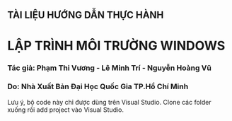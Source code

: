 ## TÀI LIỆU HƯỚNG DẪN THỰC HÀNH
# LẬP TRÌNH MÔI TRƯỜNG WINDOWS
### Tác giả: Phạm Thi Vương - Lê Minh Trí - Nguyễn Hoàng Vũ
### Do: Nhà Xuất Bản Đại Học Quốc Gia TP.Hồ Chí Minh
Lưu ý, bộ code này chỉ được dùng trên Visual Studio.
Clone các folder xuống rồi add project vào Visual Studio.